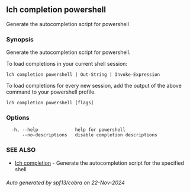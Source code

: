 ## lch completion powershell

Generate the autocompletion script for powershell

### Synopsis

Generate the autocompletion script for powershell.

To load completions in your current shell session:

	lch completion powershell | Out-String | Invoke-Expression

To load completions for every new session, add the output of the above command
to your powershell profile.


```
lch completion powershell [flags]
```

### Options

```
  -h, --help              help for powershell
      --no-descriptions   disable completion descriptions
```

### SEE ALSO

* [lch completion](lch_completion.md)	 - Generate the autocompletion script for the specified shell

###### Auto generated by spf13/cobra on 22-Nov-2024
